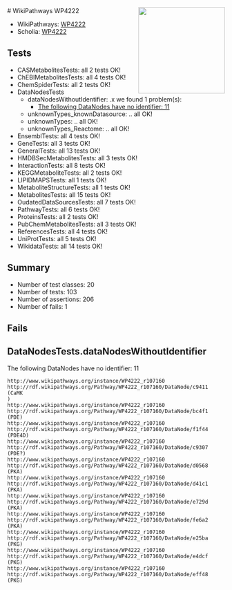 <img style="float: right; width: 200px" src="https://upload.wikimedia.org/wikipedia/commons/thumb/8/83/Wplogo_with_text_500.png/640px-Wplogo_with_text_500.png" />
# WikiPathways WP4222

* WikiPathways: [WP4222](https://new.wikipathways.org/pathways/WP4222)
* Scholia: [WP4222](https://scholia.toolforge.org/wikipathways/WP4222)
## Tests
* CASMetabolitesTests: all 2 tests OK!
* ChEBIMetabolitesTests: all 4 tests OK!
* ChemSpiderTests: all 2 tests OK!
* DataNodesTests
    * dataNodesWithoutIdentifier: .x we found 1 problem(s):
        * [The following DataNodes have no identifier: 11](#8792c491)
    * unknownTypes_knownDatasource: .. all OK!
    * unknownTypes: .. all OK!
    * unknownTypes_Reactome: .. all OK!
* EnsemblTests: all 4 tests OK!
* GeneTests: all 3 tests OK!
* GeneralTests: all 13 tests OK!
* HMDBSecMetabolitesTests: all 3 tests OK!
* InteractionTests: all 8 tests OK!
* KEGGMetaboliteTests: all 2 tests OK!
* LIPIDMAPSTests: all 1 tests OK!
* MetaboliteStructureTests: all 1 tests OK!
* MetabolitesTests: all 15 tests OK!
* OudatedDataSourcesTests: all 7 tests OK!
* PathwayTests: all 6 tests OK!
* ProteinsTests: all 2 tests OK!
* PubChemMetabolitesTests: all 3 tests OK!
* ReferencesTests: all 4 tests OK!
* UniProtTests: all 5 tests OK!
* WikidataTests: all 14 tests OK!


## Summary

* Number of test classes: 20
* Number of tests: 103
* Number of assertions: 206
* Number of fails: 1

## Fails

<a name="8792c491" />

## DataNodesTests.dataNodesWithoutIdentifier

The following DataNodes have no identifier: 11
```
http://www.wikipathways.org/instance/WP4222_r107160 http://rdf.wikipathways.org/Pathway/WP4222_r107160/DataNode/c9411 (CaMK
)
http://www.wikipathways.org/instance/WP4222_r107160 http://rdf.wikipathways.org/Pathway/WP4222_r107160/DataNode/bc4f1 (PDE)
http://www.wikipathways.org/instance/WP4222_r107160 http://rdf.wikipathways.org/Pathway/WP4222_r107160/DataNode/f1f44 (PDE4D)
http://www.wikipathways.org/instance/WP4222_r107160 http://rdf.wikipathways.org/Pathway/WP4222_r107160/DataNode/c9307 (PDE?)
http://www.wikipathways.org/instance/WP4222_r107160 http://rdf.wikipathways.org/Pathway/WP4222_r107160/DataNode/d0568 (PKA)
http://www.wikipathways.org/instance/WP4222_r107160 http://rdf.wikipathways.org/Pathway/WP4222_r107160/DataNode/d41c1 (PKA)
http://www.wikipathways.org/instance/WP4222_r107160 http://rdf.wikipathways.org/Pathway/WP4222_r107160/DataNode/e729d (PKA)
http://www.wikipathways.org/instance/WP4222_r107160 http://rdf.wikipathways.org/Pathway/WP4222_r107160/DataNode/fe6a2 (PKA)
http://www.wikipathways.org/instance/WP4222_r107160 http://rdf.wikipathways.org/Pathway/WP4222_r107160/DataNode/e25ba (PKG)
http://www.wikipathways.org/instance/WP4222_r107160 http://rdf.wikipathways.org/Pathway/WP4222_r107160/DataNode/e4dcf (PKG)
http://www.wikipathways.org/instance/WP4222_r107160 http://rdf.wikipathways.org/Pathway/WP4222_r107160/DataNode/eff48 (PKG)
```

